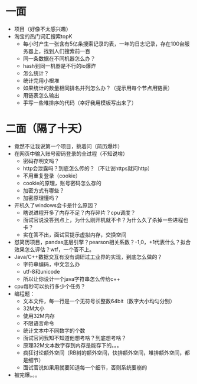 # 一面

+ 项目（好像不太感兴趣）
+ 淘宝的热门词汇搜索topK
  + 每小时产生一张含有5亿条搜索记录的表，一年的日志记录，存在100台服务器上，找到人们搜索前一百
  + 同一条数据在不同机器怎么办？
  + hash到同一机器是不行的io爆炸
  + 怎么统计？
  + 统计完用小根堆
  + 如果统计的数量相同排名并列怎么办？（提示用每个节点用链表）
  + 用链表怎么输出
  + 手写一些堆排序的代码（幸好我用模板写出来了）

# 二面（隔了十天）

+ 竟然不让我说第一个项目，挑着问（简历爆炸）
+ 在网页中输入账号密码登录的全过程（不知说啥）
  + 密码存明文吗？
  + http会泄露吗？到底怎么传的？（不让说https就问http）
  + 不用重复登录（cookie）
  + cookie的原理，账号密码怎么存的
  + 加密方式有哪些？
  + 加密原理懂吗？
+ 开机久了windows会卡是什么原因？
  + 瞎说进程开多了内存不足？内存碎片？cpu调度？
  + 面试官说没答到点上，为什么刚开机就不卡？为什么久了杀掉一些进程也卡？
  + 实在答不出，面试官提示虚拟内存，交换空间
+ 怼简历项目，pandas底层引擎？pearson相关系数？-1,0，+1代表什么？拟合效果怎么评估？wtf，一个答不上。
+ Java/C++数据交互有没有调研过工业界的实现，到底怎么做的？
  + 字符串编码，中文怎么办
  + utf-8和unicode
  + 所以让你设计一个java字符串怎么传给c++
+ cpu每秒可以执行多少个任务？
+ 编程题：
  + 文本文件，每一行是一个无符号长整数64bit（数字大小均匀分别）
  + 32M大小
  + 使用32M内存
  + 不限语言命令
  + 统计文本中不同数字的个数
  + 面试官问我知不知道他想考啥？到底想考啥？
  + 原理32M文本数字存到内存是能存下的。。。
  + 疯狂讨论额外空间（RB树的额外空间，快排额外空间，堆排额外空间，都是细节）
  + 面试官说如果用就要知道每一个细节，否则系统要崩的
+ 被完爆。。。